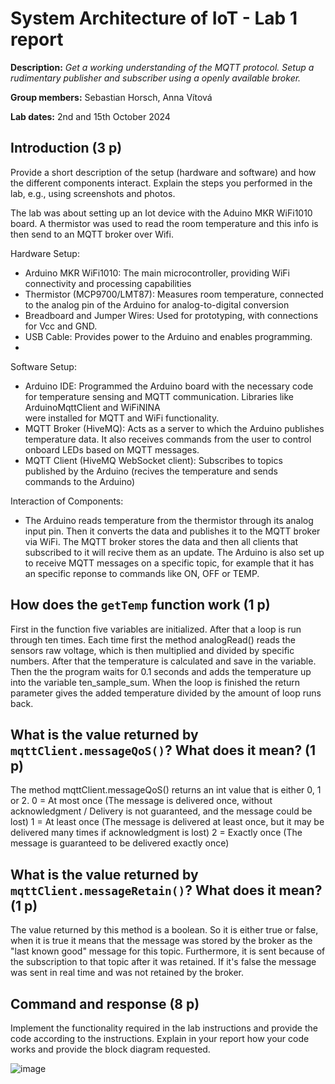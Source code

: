 # System Architecture of IoT - Lab 1 report

**Description:** _Get a working understanding of the MQTT protocol. Setup a rudimentary publisher and subscriber using a openly available broker._

**Group members:** Sebastian Horsch, Anna Vítová

**Lab dates:** 2nd and 15th October 2024

## Introduction (3 p)

Provide a short description of the setup (hardware and software) and how the different components interact. Explain the steps you performed in the lab, e.g., using screenshots and photos.

The lab was about setting up an Iot device with the Aduino MKR WiFi1010 board. A thermistor was used to read the room temperature and this info is then send to an MQTT broker over Wifi. 

Hardware Setup:
- Arduino MKR WiFi1010: The main microcontroller, providing WiFi connectivity and processing capabilities
- Thermistor (MCP9700/LMT87): Measures room temperature, connected to the analog pin of the Arduino for analog-to-digital conversion
- Breadboard and Jumper Wires: Used for prototyping, with connections for Vcc and GND.
- USB Cable: Provides power to the Arduino and enables programming.
- 
Software Setup:
- Arduino IDE: Programmed the Arduino board with the necessary code for temperature sensing and MQTT communication. Libraries like ArduinoMqttClient and WiFiNINA   
               were installed for MQTT and WiFi functionality.
- MQTT Broker (HiveMQ): Acts as a server to which the Arduino publishes temperature data. It also receives commands from the user to control onboard LEDs based on 
MQTT messages.
- MQTT Client (HiveMQ WebSocket client): Subscribes to topics published by the Arduino (recives the temperature and sends commands to the Arduino)

Interaction of Components:

- The Arduino reads temperature from the thermistor through its analog input pin. Then it converts the data and publishes it to the MQTT broker via WiFi. The MQTT broker stores the data and then all clients that subscribed to it will recive them as an update. The Arduino is also set up to receive MQTT messages on a specific topic, for example that it has an specific reponse to commands like ON, OFF or TEMP.

## How does the `getTemp` function work (1 p)
First in the function five variables are initialized. After that a loop is run through ten times. Each time first the method analogRead() reads the sensors raw voltage, which is then multiplied and divided by specific numbers. After that the temperature is calculated and save in the variable. Then the the program waits for 0.1 seconds and adds the temperature up into the variable ten_sample_sum. When the loop is finished the return parameter gives the added temperature divided by the amount of loop runs back.  

## What is the value returned by `mqttClient.messageQoS()`? What does it mean? (1 p)
The method mqttClient.messageQoS() returns an int value that is either 0, 1 or 2. 
0 = At most once (The message is delivered once, without acknowledgment / Delivery is not guaranteed, and the message could be lost)
1 = At least once (The message is delivered at least once, but it may be delivered many times if acknowledgment is lost)
2 = Exactly once (The message is guaranteed to be delivered exactly once)

## What is the value returned by `mqttClient.messageRetain()`? What does it mean? (1 p)
The value returned by this method is a boolean. So it is either true or false, when it is true it means that the message was stored by the broker as the "last known good" message for this topic. Furthermore, it is sent because of the subscription to that topic after it was retained. If it's false the message was sent in real time and was not retained by the broker.

## Command and response (8 p)

Implement the functionality required in the lab instructions and provide the code according to the instructions. Explain in your report how your code works and provide the block diagram requested.

![image](https://github.com/user-attachments/assets/edf2cb5e-2d16-4df1-a709-5b14dfe22770)


